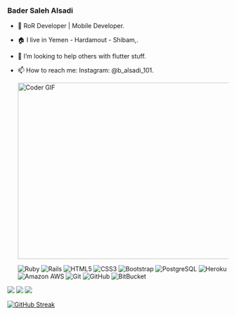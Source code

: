 ### Bader Saleh Alsadi

- 👋 RoR Developer | Mobile Developer.
- 🏠 I live in Yemen - Hardamout - Shibam,.
- 🤔 I’m looking to help others with flutter stuff.
- 📫 How to reach me: Instagram: @b_alsadi_101.
  <div align="left">
  <img src="https://media.giphy.com/media/SWoSkN6DxTszqIKEqv/giphy.gif" alt="Coder GIF" width="500" height="400">

  ![Ruby](https://img.shields.io/badge/-Ruby-b80000?style=flat-square&logo=ruby&logoColor=white)
  ![Rails](https://img.shields.io/badge/-Rails-b80000?style=flat-square&logo=rubyonrails&logoColor=white)
  ![HTML5](https://img.shields.io/badge/-HTML5-E34F26?style=flat-square&logo=html5&logoColor=white)
  ![CSS3](https://img.shields.io/badge/-CSS3-1572B6?style=flat-square&logo=css3)
  ![Bootstrap](https://img.shields.io/badge/-Bootstrap-563D7C?style=flat-square&logo=bootstrap)
  ![PostgreSQL](https://img.shields.io/badge/-PostgreSQL-336791?style=flat-square&logo=postgresql)
  ![Heroku](https://img.shields.io/badge/-Heroku-430098?style=flat-square&logo=heroku)
  ![Amazon AWS](https://img.shields.io/badge/Amazon%20AWS-232F3E?style=flat-square&logo=amazon-aws)
  ![Git](https://img.shields.io/badge/-Git-black?style=flat-square&logo=git)
  ![GitHub](https://img.shields.io/badge/-GitHub-181717?style=flat-square&logo=github)
  ![BitBucket](https://img.shields.io/badge/-BitBucket-darkblue?style=flat-square&logo=bitbucket)
</dev>

<img src="https://github-readme-stats.vercel.app/api?username=Bader-Alsadi&count_private=true&show_icons=true&hide_title=true" />
<img src="https://github-profile-trophy.vercel.app/?username=Bader-Alsadi&theme=flat&no-frame=true&margin-w=30" />
<img src="https://github-readme-stats.vercel.app/api/top-langs/?username=Bader-Alsadi&hide_title=true&layout=compact" />

[![GitHub Streak](https://github-readme-streak-stats.herokuapp.com?user=Bader-Alsadi&theme=gruvbox_duo&hide_border=true)](https://github.com/Bader-Alsadi)
